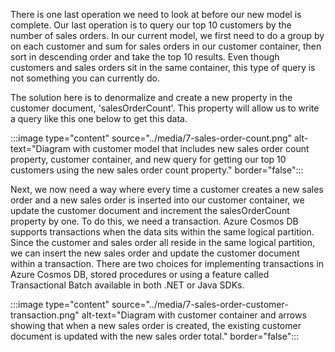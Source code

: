 There is one last operation we need to look at before our new model is complete. Our last operation is to query our top 10 customers by the number of sales orders. In our current model, we first need to do a group by on each customer and sum for sales orders in our customer container, then sort in descending order and take the top 10 results. Even though customers and sales orders sit in the same container, this type of query is not something you can currently do.

The solution here is to denormalize and create a new property in the customer document, 'salesOrderCount'. This property will allow us to write a query like this one below to get this data.

:::image type="content" source="../media/7-sales-order-count.png" alt-text="Diagram with customer model that includes new sales order count property, customer container, and new query for getting our top 10 customers using the new sales order count property." border="false":::

Next, we now need a way where every time a customer creates a new sales order and a new sales order is inserted into our customer container, we update the customer document and increment the salesOrderCount property by one. To do this, we need a transaction. Azure Cosmos DB supports transactions when the data sits within the same logical partition. Since the customer and sales order all reside in the same logical partition, we can insert the new sales order and update the customer document within a transaction. There are two choices for implementing transactions in Azure Cosmos DB, stored procedures or using a feature called Transactional Batch available in both .NET or Java SDKs.

:::image type="content" source="../media/7-sales-order-customer-transaction.png" alt-text="Diagram with customer container and arrows showing that when a new sales order is created, the existing customer document is updated with the new sales order total." border="false":::
